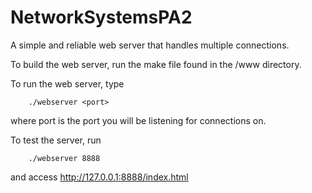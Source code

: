# NetworkSystemsPA2
A simple and reliable web server that handles multiple connections.

To build the web server, run the make file found in the /www directory.

To run the web server, type
	
		./webserver <port>

where port is the port you will be listening for connections on.


To test the server, run 

		./webserver 8888

and access http://127.0.0.1:8888/index.html